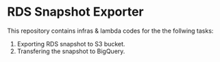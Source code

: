 # RDS Snapshot Exporter

This repository contains infras & lambda codes for the the follwing tasks:

1. Exporting RDS snapshot to S3 bucket.
2. Transfering the snapshot to BigQuery.


